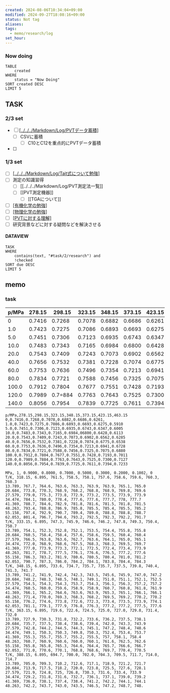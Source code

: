 ```yaml
---
created: 2024-08-06T10:34:04+09:00
modified: 2024-09-27T18:08:16+09:00
status: Not tag
aliases: 
tags:
  - memo/research/log
set_hour: 
---
```

### Now doing
```dataview
TABLE
	created
WHERE
	status = "Now Doing"
SORT created DESC
LIMIT 5
```
## TASK
### 2/3 set
- [ ] [[../../../Markdown/Log/PVTデータ蓄積]](習慣ログ)
	- [ ] CSVに蓄積
		- [ ] C10とC12を重点的にPVTデータ蓄積
- [ ] 
### 1/3 set
- [ ] [[../../../Markdown/Log/Tait式について勉強]](習慣ログ)
- [ ] 測定の知識習得
	- [ ] [[../../../Markdown/Log/PVT測定法一覧]]
	- [ ] [[PVT測定機器]]
		- [ ] [[TGAについて]]
- [ ] [[有機化学の勉強]](習慣ログ)
- [ ] [[物理化学の勉強]](習慣ログ)
- [ ] [[PVTに対する理解]](習慣ログ)
- [ ] 研究背景などに対する疑問などを解決させる
#### DATAVIEW
```dataview
TASK
WHERE 
	contains(text, "#task/2/research") and
	!checked
SORT due DESC
LIMIT 5
```

## memo

### task

| p/MPa | 278.15 | 298.15  | 323.15 | 348.15 | 373.15 | 423.15 | 463.15 |
| ----- | ------ | ------- | ------ | ------ | ------ | ------ | ------ |
| 0     | 0.7416 | 0.7268  | 0.7078 | 0.6882 | 0.6686 | 0.6261 |        |
| 1.0   | 0.7423 | 0.7275  | 0.7086 | 0.6893 | 0.6693 | 0.6275 | 0.5910 |
| 5.0   | 0.7451 | 0.7306  | 0.7123 | 0.6935 | 0.6743 | 0.6347 | 0.6005 |
| 10.0  | 0.7483 | 0.7343  | 0.7165 | 0.6984 | 0.6800 | 0.6428 | 0.6113 |
| 20.0  | 0.7543 | 0.7409  | 0.7243 | 0.7073 | 0.6902 | 0.6562 | 0.6285 |
| 40.0  | 0.7656 | 0.7532  | 0.7381 | 0.7228 | 0.7074 | 0.6775 | 0.6538 |
| 60.0  | 0.7753 | 0.7636  | 0.7496 | 0.7354 | 0.7213 | 0.6941 | 0.6728 |
| 80.0  | 0.7834 | 0.7721  | 0.7588 | 0.7456 | 0.7325 | 0.7075 | 0.6880 |
| 100.0 | 0.7912 | 0.7804  | 0.7677 | 0.7551 | 0.7428 | 0.7193 | 0.7011 |
| 120.0 | 0.7989 | 0.7=884 | 0.7763 | 0.7643 | 0.7525 | 0.7300 | 0.7127 |
| 140.0 | 0.8056 | 0.7954  | 0.7839 | 0.7725 | 0.7611 | 0.7394 | 0.7233 |
```csv
p/MPa,278.15,298.15,323.15,348.15,373.15,423.15,463.15
0,0.7416,0.7268,0.7078,0.6882,0.6686,0.6261,
1.0,0.7423,0.7275,0.7086,0.6893,0.6693,0.6275,0.5910
5.0,0.7451,0.7306,0.7123,0.6935,0.6743,0.6347,0.6005
10.0,0.7483,0.7343,0.7165,0.6984,06800,0.6428,0.6113
20.0,0.7543,0.7409,0.7243,0.7073,0.6902,0.6562,0.6285
40.0,0.7656,0.7532,0.7381,0.7228,0.7074,0.6775,0.6538
60.0,0.7753,0.7636,0.7496,0.7354,0.7213,0.6941,0.6728
80.0,0.7834,0.7721,0.7588,0.7456,0.7325,0.7075,0.6880
100.0,0.7912,0.7804,0.7677,0.7551,0.7428,0.7193,0.7011
120.0,0.7989,0.7884,0.7763,0.7643,0.7525,0.7300,0.7127
140.0,0.8056,0.7954,0.7839,0.7725,0.7611,0.7394,0.7233

```

```csv
MPa, 1, 0.9000, 0.8000, 0.7000, 0.5000, 0.3000, 0.2000, 0.1002, 0
T/K, 318.15, 6.895, 761.5, 758.5, 758.1, 757.6, 758.6, 759.6, 760.3, 760.3
13.789, 767.7, 764.6, 763.6, 763.3, 763.9, 763.9, 765.1, 765.0
20.684, 773.8, 770.3, 768.9, 768.2, 768.8, 768.9, 769.8, 769.6
27.579, 779.0, 775.3, 773.8, 772.9, 773.2, 773.5, 773.9, 773.9
34.474, 784.1, 780.0, 778.4, 777.6, 777.6, 777.7, 778, 777.7
41.369, 788.7, 784.6, 782.9, 781.8, 781.6, 781.5, 781.8, 781.5
48.263, 793.4, 788.8, 786.9, 785.8, 785.5, 785.4, 785.5, 785.2
55.158, 797.4, 792.9, 790.7, 789.4, 789.0, 788.8, 788.8, 788.7
62.053, 801.4, 796.7, 794.6, 793.2, 792.5, 792.3, 792.2, 791.7
T/K, 333.15, 6.895, 747.3, 745.9, 746.6, 746.2, 747.8, 749.3, 750.4, 750.7
13.789, 754.1, 752.3, 752.8, 752.1, 753.5, 754.4, 755.8, 755.8
20.684, 760.5, 758.4, 758.4, 757.6, 758.6, 759.5, 760.4, 760.4
27.579, 766.5, 763.8, 763.6, 762.7, 763.6, 764.1, 765.0, 765.1
34.474, 772.0, 768.9, 768.6, 767.5, 768.3, 768.3, 769.5, 769.7
41.369, 777.0, 773.9, 773.3, 772.1, 772.5, 772.4, 773.4, 773.9
48.263, 781.7, 778.7, 777.5, 776.1, 776.6, 776.5, 777.2, 777.6
55.158, 786.3, 783.2, 781.9, 780.6, 780.5, 780.4, 781.0, 781.2
62.053, 790.7, 787.3, 786.0, 784.2, 784.1, 783.8, 784.4, 784.3
T/K, 348.15, 6.895, 733.6, 734.7, 735.7, 735.7, 737.5, 739.8, 740.4, 741.3, 741.7
13.789, 741.2, 741.9, 742.4, 742.3, 743.5, 745.6, 745.9, 747.0, 747.2
20.684, 748.2, 748.3, 748.5, 748.1, 749.1, 751.0, 751.1, 752.1, 752.5
27.579, 754.5, 754.3, 754.3, 753.7, 754.3, 756.1, 756.3, 757.2, 757.2
34.474, 760.5, 760.0, 759.6, 758.9, 758.9, 760.7, 760.8, 761.8, 761.9
41.369, 766.1, 765.2, 764.6, 763.6, 763.9, 765.3, 765.1, 766.1, 766.1
48.263, 771.4, 770.0, 769.3, 768.3, 768.2, 769.5, 769.2, 770.2, 770.2
55.158, 776.2, 774.6, 773.8, 772.6, 772.3, 773.4, 773.5, 773.9, 774.1
62.053, 781.1, 779.1, 777.9, 776.8, 776.3, 777.2, 777.2, 777.5, 777.6
T/K, 363.15, 6.895, 719.6, 722.6, 724.5, 725.0, 727.0, 729.8, 731.4, 732.0
13.789, 727.9, 730.3, 731.8, 732.2, 733.6, 736.2, 737.5, 738.1
20.684, 735.7, 737.5, 738.4, 738.6, 739.4, 742.0, 743.3, 743.9
27.579, 742.8, 744.2, 744.5, 744.3, 745.1, 747.2, 748.4, 748.6
34.474, 749.1, 750.3, 750.3, 749.8, 750.3, 752.4, 753.4, 753.7
41.369, 755.3, 755.7, 755.7, 755.2, 755.5, 757, 758.1, 758.4
48.263, 760.7, 760.9, 760.6, 760.0, 760.1, 761.6, 762.5, 762.6
55.158, 765.8, 765.8, 765.3, 764.6, 764.4, 765.7, 766.6, 766.7
62.053, 771.0, 770.6, 770.1, 768.8, 768.6, 769.7, 770.4, 770.5
T/K, 388.15, 6.895, 694.7, 700.0, 702.0, 704.3, 709.5, 711.7, 714.0, 714.7
13.789, 705.0, 709.3, 710.2, 712.6, 717.1, 718.9, 721.2, 721.7
20.684, 713.9, 717.5, 718.2, 720.0, 723.8, 725.5, 727.6, 728.1
27.579, 721.9, 724.8, 725, 726.8, 730.3, 731.6, 733.4, 733.9
34.474, 729.2, 731.8, 731.6, 732.7, 736.1, 737.1, 739.0, 739.2
41.369, 736.0, 738.1, 737.4, 738.4, 741.2, 742.2, 744.1, 744.1
48.263, 742.2, 743.7, 743.0, 743.5, 746.5, 747.2, 748.7, 748.
```